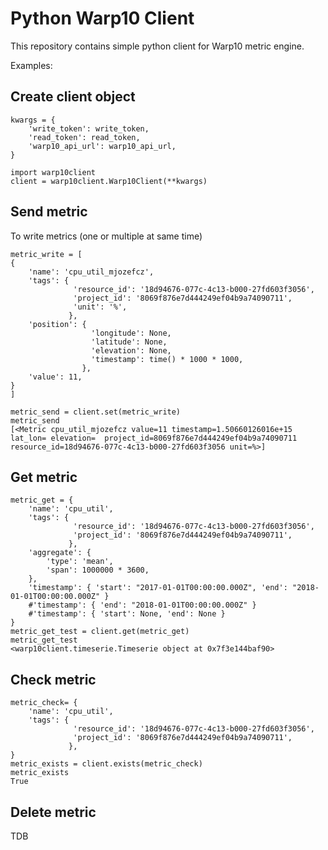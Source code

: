 Python Warp10 Client
====================

This repository contains simple python client for Warp10 metric
engine.


Examples:

Create client object
--------------------
```
kwargs = {
    'write_token': write_token,
    'read_token': read_token,
    'warp10_api_url': warp10_api_url,
}

import warp10client
client = warp10client.Warp10Client(**kwargs)
```

Send metric
-----------
To write metrics (one or multiple at same time)
```
metric_write = [
{
    'name': 'cpu_util_mjozefcz',
    'tags': {
              'resource_id': '18d94676-077c-4c13-b000-27fd603f3056',
              'project_id': '8069f876e7d444249ef04b9a74090711',
              'unit': '%',
             },
    'position': {
                  'longitude': None,
                  'latitude': None,
                  'elevation': None,
                  'timestamp': time() * 1000 * 1000,
                },
    'value': 11,
}
]

metric_send = client.set(metric_write)
metric_send
[<Metric cpu_util_mjozefcz value=11 timestamp=1.50660126016e+15 lat_lon= elevation=  project_id=8069f876e7d444249ef04b9a74090711 resource_id=18d94676-077c-4c13-b000-27fd603f3056 unit=%>]
```

Get metric
----------
```
metric_get = {
    'name': 'cpu_util',
    'tags': {
              'resource_id': '18d94676-077c-4c13-b000-27fd603f3056',
              'project_id': '8069f876e7d444249ef04b9a74090711',
             },
    'aggregate': { 
        'type': 'mean',
        'span': 1000000 * 3600,
    },
    'timestamp': { 'start': "2017-01-01T00:00:00.000Z", 'end': "2018-01-01T00:00:00.000Z" }
    #'timestamp': { 'end': "2018-01-01T00:00:00.000Z" }
    #'timestamp': { 'start': None, 'end': None }
}
metric_get_test = client.get(metric_get)
metric_get_test
<warp10client.timeserie.Timeserie object at 0x7f3e144baf90>
```

Check metric
------------
```
metric_check= {
    'name': 'cpu_util',
    'tags': {
              'resource_id': '18d94676-077c-4c13-b000-27fd603f3056',
              'project_id': '8069f876e7d444249ef04b9a74090711',
             },
}
metric_exists = client.exists(metric_check)
metric_exists
True
```

Delete metric
-------------
TDB
